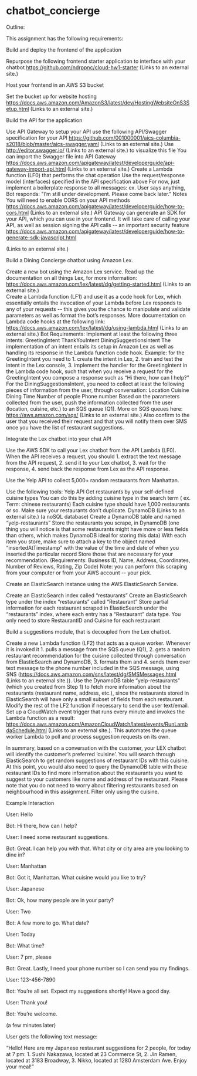 # chatbot_concierge
Outline:

This assignment has the following requirements:

 

Build and deploy the frontend of the application
 

Repurpose the following frontend starter application to interface with your chatbot
https://github.com/ndrppnc/cloud-hw1-starter (Links to an external site.) 
 

Host your frontend in an AWS S3 bucket
 

Set the bucket up for website hosting
https://docs.aws.amazon.com/AmazonS3/latest/dev/HostingWebsiteOnS3Setup.html (Links to an external site.)
 

Build the API for the application
 

Use API Gateway to setup your API
use the following API/Swagger specification for your API
https://github.com/001000001/aics-columbia-s2018/blob/master/aics-swagger.yaml (Links to an external site.)
Use http://editor.swagger.io/ (Links to an external site.) to visualize this file
You can import the Swagger file into API Gateway
https://docs.aws.amazon.com/apigateway/latest/developerguide/api-gateway-import-api.html (Links to an external site.) 
Create a Lambda function (LF0) that performs the chat operation
Use the request/response model (interfaces) specified in the API specification above
For now, just implement a boilerplate response to all messages:
ex. User says anything, Bot responds: "I’m still under development. Please come back later."
Notes
You will need to enable CORS on your API methods
https://docs.aws.amazon.com/apigateway/latest/developerguide/how-to-cors.html (Links to an external site.) 
API Gateway can generate an SDK for your API, which you can use in your frontend. It will take care of calling your API, as well as session signing the API calls -- an important security feature
https://docs.aws.amazon.com/apigateway/latest/developerguide/how-to-generate-sdk-javascript.html

 (Links to an external site.)
 

Build a Dining Concierge chatbot using Amazon Lex.
 

Create a new bot using the Amazon Lex service. Read up the documentation on all things Lex, for more information: https://docs.aws.amazon.com/lex/latest/dg/getting-started.html (Links to an external site.)  
Create a Lambda function (LF1) and use it as a code hook for Lex, which essentially entails the invocation of your Lambda before Lex responds to any of your requests -- this gives you the chance to manipulate and validate parameters as well as format the bot’s responses. More documentation on Lambda code hooks at the following link: https://docs.aws.amazon.com/lex/latest/dg/using-lambda.html (Links to an external site.) 
Bot Requirements:
Implement at least the following three intents:
GreetingIntent
ThankYouIntent
DiningSuggestionsIntent
The implementation of an intent entails its setup in Amazon Lex as well as handling its response in the Lambda function code hook.
Example: for the GreetingIntent you need to 1. create the intent in Lex, 2. train and test the intent in the Lex console, 3. implement the handler for the GreetingIntent in the Lambda code hook, such that when you receive a request for the GreetingIntent you compose a response such as “Hi there, how can I help?”
For the DiningSuggestionsIntent, you need to collect at least the following pieces of information from the user, through conversation:
Location
Cuisine
Dining Time
Number of people
Phone number
Based on the parameters collected from the user, push the information collected from the user (location, cuisine, etc.) to an SQS queue (Q1). More on SQS queues here: https://aws.amazon.com/sqs/ (Links to an external site.)
Also confirm to the user that you received their request and that you will notify them over SMS once you have the list of restaurant suggestions.
 

Integrate the Lex chatbot into your chat API
 

Use the AWS SDK to call your Lex chatbot from the API Lambda (LF0).
When the API receives a request, you should 1. extract the text message from the API request, 2. send it to your Lex chatbot, 3. wait for the response, 4. send back the response from Lex as the API response.
 
 

Use the Yelp API to collect 5,000+ random restaurants from Manhattan.
 

Use the following tools:
Yelp API
Get restaurants by your self-defined cuisine types 
You can do this by adding cuisine type in the search term ( ex. Term: chinese restaurants)
Each cuisine type should have 1,000 restaurants or so.
Make sure your restaurants don’t duplicate.
DynamoDB (Links to an external site.) (a noSQL database)
Create a DynamoDB table and named “yelp-restaurants”
Store the restaurants you scrape, in DynamoDB (one thing you will notice is that some restaurants might have more or less fields than others, which makes DynamoDB ideal for storing this data)
With each item you store, make sure to attach a key to the object named “insertedAtTimestamp” with the value of the time and date of when you inserted the particular record
Store those that are necessary for your recommendation. (Requirements: Business ID, Name, Address, Coordinates, Number of Reviews, Rating, Zip Code)
Note: you can perform this scraping from your computer or from your AWS account -- your pick.
 

 

Create an ElasticSearch instance using the AWS ElasticSearch Service.
 

Create an ElasticSearch index called “restaurants”
Create an ElasticSearch type under the index “restaurants” called “Restaurant”
Store partial information for each restaurant scraped in ElasticSearch under the “restaurants” index, where each entry has a “Restaurant” data type.
You only need to store RestaurantID and Cuisine for each restaurant
 

 

Build a suggestions module, that is decoupled from the Lex chatbot.
 

Create a new Lambda function (LF2) that acts as a queue worker. Whenever it is invoked it 1. pulls a message from the SQS queue (Q1), 2. gets a random restaurant recommendation for the cuisine collected through conversation from ElasticSearch and DynamoDB, 3. formats them and 4. sends them over text message to the phone number included in the SQS message, using SNS (https://docs.aws.amazon.com/sns/latest/dg/SMSMessages.html (Links to an external site.)).
Use the DynamoDB table “yelp-restaurants”  (which you created from Step 1) to fetch more information about the restaurants (restaurant name, address, etc.), since the restaurants stored in ElasticSearch will have only a small subset of fields from each restaurant.
Modify the rest of the LF2 function if necessary to send the user text/email.
Set up a CloudWatch event trigger that runs every minute and invokes the Lambda function as a result: https://docs.aws.amazon.com/AmazonCloudWatch/latest/events/RunLambdaSchedule.html (Links to an external site.). This automates the queue worker Lambda to poll and process suggestion requests on its own.
 

In summary, based on a conversation with the customer, your LEX chatbot will identify the customer’s preferred ‘cuisine’. You will search through ElasticSearch to get random suggestions of restaurant IDs with this cuisine. At this point, you would also need to query the DynamoDB table with these restaurant IDs to find more information about the restaurants you want to suggest to your customers like name and address of the restaurant. Please note that you do not need to worry about filtering restaurants based on neighbourhood in this assignment. Filter only using the cuisine.

 

Example Interaction

 

User: Hello

Bot: Hi there, how can I help?

User: I need some restaurant suggestions.

Bot: Great. I can help you with that. What city or city area are you looking to dine in?

User: Manhattan

Bot: Got it, Manhattan. What cuisine would you like to try?

User: Japanese

Bot: Ok, how many people are in your party?

User: Two

Bot: A few more to go. What date?

User: Today

Bot: What time?

User: 7 pm, please

Bot: Great. Lastly, I need your phone number so I can send you my findings.

User: 123-456-7890

Bot: You’re all set. Expect my suggestions shortly! Have a good day.

User: Thank you!

Bot: You’re welcome.

 

(a few minutes later)

 

User gets the following text message:

 

“Hello! Here are my Japanese restaurant suggestions for 2 people, for today at 7 pm: 1. Sushi Nakazawa, located at 23 Commerce St, 2. Jin Ramen, located at 3183 Broadway, 3. Nikko, located at 1280 Amsterdam Ave. Enjoy your meal!”

